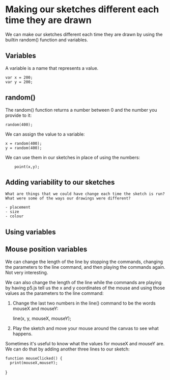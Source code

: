 # Making our sketches different each time they are drawn

We can make our sketches different each time they are drawn by using the builtin random() function and variables.

## Variables

A variable is a name that represents a value.

    var x = 200;
    var y = 200;

## random()

The random() function returns a number between 0 and the number you provide to it:

    random(400);

We can assign the value to a variable:

    x = random(400);
    y = random(400);

We can use them in our sketches in place of using the numbers:

        point(x,y);

## Adding variability to our sketches

    What are things that we could have change each time the sketch is run? What were some of the ways our drawings were different?

    - placement
    - size
    - colour

## Using variables

## Mouse position variables

We can change the length of the line by stopping the commands, changing the parameters to the line command, and then playing the commands again. Not very interesting.

We can also change the length of the line while the commands are playing by having p5.js tell us the x and y coordinates of the mouse and using those values as the parameters to the line command:

1. Change the last two numbers in the line() command to be the words mouseX and mouseY:

      line(x, y, mouseX, mouseY);

2. Play the sketch and move your mouse around the canvas to see what happens.

Sometimes it's useful to know what the values for mouseX and mouseY are. We can do that by adding another three lines to our sketch:

    function mouseClicked() {
      print(mouseX,mouseY);
}
